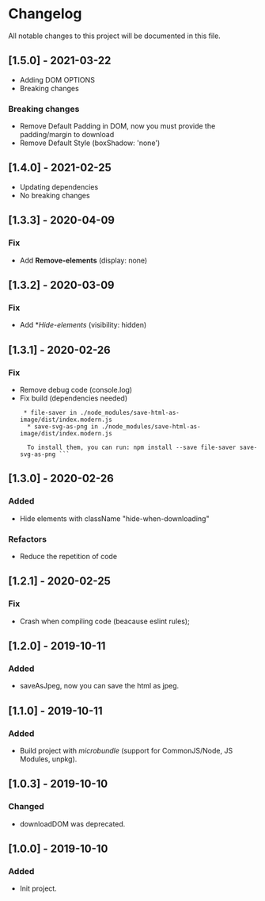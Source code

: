 # Changelog
All notable changes to this project will be documented in this file.

## [1.5.0] - 2021-03-22
- Adding DOM OPTIONS
- Breaking changes

### Breaking changes
- Remove Default Padding in DOM, now you must provide the padding/margin to download
- Remove Default Style (boxShadow: 'none')


## [1.4.0] - 2021-02-25
- Updating dependencies
- No breaking changes

## [1.3.3] - 2020-04-09

### Fix
- Add **Remove-elements** (display: none)

## [1.3.2] - 2020-03-09

### Fix
- Add **Hide-elements* (visibility: hidden)

## [1.3.1] - 2020-02-26

### Fix
- Remove debug code (console.log)
- Fix build (dependencies needed)
  ```  These dependencies were not found:
   * file-saver in ./node_modules/save-html-as-image/dist/index.modern.js
    * save-svg-as-png in ./node_modules/save-html-as-image/dist/index.modern.js 
    
    To install them, you can run: npm install --save file-saver save-svg-as-png ```

## [1.3.0] - 2020-02-26

### Added
- Hide elements with className "hide-when-downloading"

### Refactors
- Reduce the repetition of code


## [1.2.1] - 2020-02-25

### Fix
- Crash when compiling code (beacause eslint rules);
  
## [1.2.0] - 2019-10-11

### Added
- saveAsJpeg, now you can save the html as jpeg.

## [1.1.0] - 2019-10-11

### Added
- Build project with *microbundle* (support for CommonJS/Node, JS Modules, unpkg).

## [1.0.3] - 2019-10-10

### Changed
- downloadDOM was deprecated.


## [1.0.0] - 2019-10-10

### Added
- Init project.

